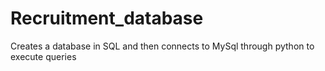 # Recruitment_database
Creates a database in SQL and then connects to MySql through python to execute queries
